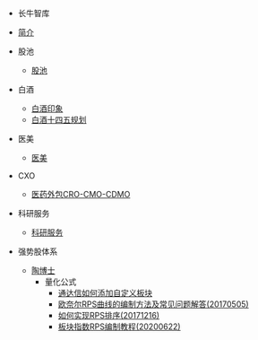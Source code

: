 * 长牛智库

* [简介](README.md)

* 股池
	- [股池](股池/股池.md)
	
* 白酒
    - [白酒印象](/白酒/白酒印象.md)
	- [白酒十四五规划](/白酒/白酒十四五规划.md)
	
* 医美

    - [医美](医美/医美(20200222).md)
    
* CXO
	- [医药外包CRO-CMO-CDMO](CXO/医药外包CRO-CMO-CDMO.md)
	
* 科研服务

    - [科研服务](科研服务/科研服务(20210616).md)

* 强势股体系
	
	- [陶博士](强势股体系/陶博士/陶博士.md)
	 	- 量化公式
			- [通达信如何添加自定义板块](强势股体系/陶博士/量化公式/通达信如何添加自定义板块.md)
			- [欧奈尔RPS曲线的编制方法及常见问题解答(20170505)](强势股体系/陶博士/量化公式/欧奈尔RPS曲线的编制方法及常见问题解答(20170505).md)
			- [如何实现RPS排序(20171216)](强势股体系/陶博士/量化公式/如何实现RPS排序(20171216).md)
			- [板块指数RPS编制教程(20200622)](强势股体系/陶博士/量化公式/板块指数RPS编制教程(20200622).md)